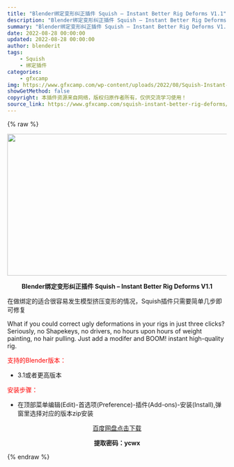 ```yaml
---
title: "Blender绑定变形纠正插件 Squish – Instant Better Rig Deforms V1.1"
description: "Blender绑定变形纠正插件 Squish – Instant Better Rig Deforms V1.1 在做绑定的适合很容易发生模型挤压变形的情况，Squish插件只需要简单几步..."
summary: "Blender绑定变形纠正插件 Squish – Instant Better Rig Deforms V1.1 在做绑定的适合很容易发生模型挤压变形的情况，Squish插件只需要简单几步..."
date: 2022-08-28 00:00:00
updated: 2022-08-28 00:00:00
author: blenderit
tags: 
    - Squish
    - 绑定插件
categories:
    - gfxcamp
img: https://www.gfxcamp.com/wp-content/uploads/2022/08/Squish-Instant-Better-Rig-Deforms.jpg
showGetMethod: false
copyright: 本插件资源来自网络，版权归原作者所有，仅供交流学习使用！
source_link: https://www.gfxcamp.com/squish-instant-better-rig-deforms/
---
```


{% raw %}
<div><p><img decoding="async" class="aligncenter size-full wp-image-106506" src="https://www.gfxcamp.com/wp-content/uploads/2022/08/Squish-Instant-Better-Rig-Deforms.jpg" data-src="https://www.gfxcamp.com/wp-content/uploads/2022/08/Squish-Instant-Better-Rig-Deforms.jpg" alt="" width="590" height="326" data-srcset="https://www.gfxcamp.com/wp-content/uploads/2022/08/Squish-Instant-Better-Rig-Deforms.jpg 590w, https://www.gfxcamp.com/wp-content/uploads/2022/08/Squish-Instant-Better-Rig-Deforms-150x83.jpg 150w" data-sizes="(max-width: 590px) 100vw, 590px"></p><p style="text-align: center;"><strong>Blender绑定变形纠正插件 Squish – Instant Better Rig Deforms V1.1</strong></p><p>在做绑定的适合很容易发生模型挤压变形的情况，Squish插件只需要简单几步即可修复</p><p>What if you could correct ugly deformations in your rigs in just three clicks? Seriously, no Shapekeys, no drivers, no hours upon hours of weight painting, no hair pulling. Just add a modifer and BOOM! instant high-quality rig.</p><p style="text-align: left;"><span style="color: #ff0000;">支持的Blender版本：</span></p><ul>
<li style="text-align: left;">3.1或者更高版本</li>
</ul><p style="text-align: left;"><span style="color: #ff0000;">安装步骤：</span></p><ul>
<li>在顶部菜单编辑(Edit)-首选项(Preference)-插件(Add-ons)-安装(Install),弹窗里选择对应的版本zip安装</li>
</ul><p style="text-align: center;"><a class="maxbutton-3 maxbutton maxbutton-baidu" target="_blank" rel="noopener" href="https://pan.baidu.com/s/1XeCrzjO4Q0FjdeJTx2JaUw?pwd=ycwx"><span class="mb-text">百度网盘点击下载</span></a></p><p style="text-align: center;"><strong>提取密码：ycwx</strong></p></div>
<div style="display: none">gfxcamp</div>
{% endraw %}
